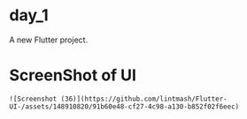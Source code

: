 # day_1

A new Flutter project.



# ScreenShot of UI
    ![Screenshot (36)](https://github.com/lintmash/Flutter-UI-/assets/148910820/91b60e48-cf27-4c98-a130-b852f02f6eec)

